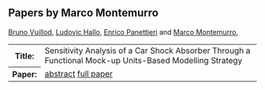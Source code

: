 ## Papers by Marco Montemurro
<table><a href="/proceedings/authors/BrunoVuillod">Bruno Vuillod</a>, <a href="/proceedings/authors/LudovicHallo">Ludovic Hallo</a>, <a href="/proceedings/authors/EnricoPanettieri">Enrico Panettieri</a> and <a href="/proceedings/authors/MarcoMontemurro">Marco Montemurro</a>, </td>
</tr>
<tr><th>Title:</th>
<td>Sensitivity Analysis of a Car Shock Absorber Through a Functional Mock-up Units-Based Modelling Strategy</td>
</tr>
<tr><th>Paper:</th>
<td><a href="/abstracts/abstract_4A_4">abstract</a> <a href="/proceedings/papers/Modelica2021session4A_paper4.pdf">full paper</a></td>
</tr>
</table>